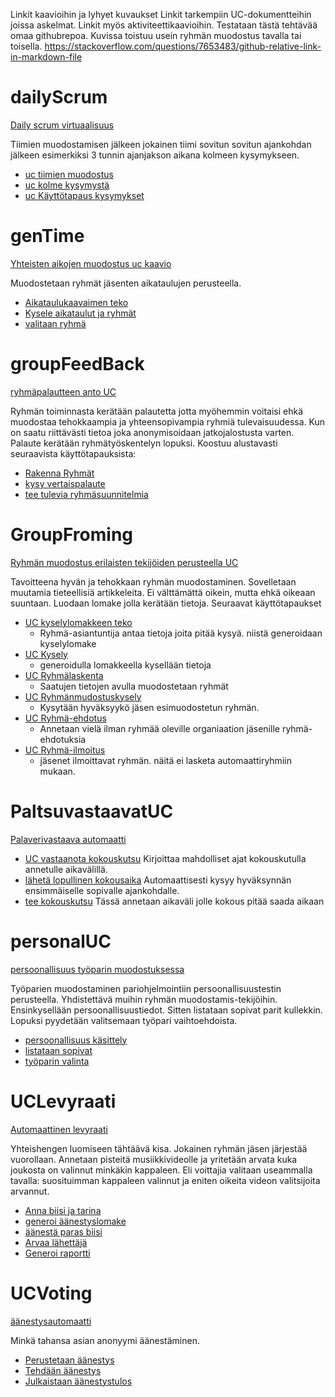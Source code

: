 Linkit kaavioihin ja lyhyet kuvaukset
Linkit tarkempiin UC-dokumentteihin joissa askelmat. Linkit myös aktiviteettikaavioihin.
Testataan tästä tehtävää omaa githubrepoa.
Kuvissa toistuu usein ryhmän muodostus tavalla tai toisella. 
https://stackoverflow.com/questions/7653483/github-relative-link-in-markdown-file

# dailyScrum
<!-- [Daily scrum virtuaalisuus](./dailyScrum.uxf) -->
[Daily scrum virtuaalisuus](./dailyScrum.png)

Tiimien muodostamisen jälkeen jokainen tiimi sovitun sovitun ajankohdan jälkeen esimerkiksi 3 tunnin ajanjakson aikana kolmeen kysymykseen.
* [uc tiimien muodostus](./../UCKuvaukset/dailyscrum/MuodostetaanTiimit.md)
* [uc kolme kysymystä](./../UCKuvaukset/dailyscrum/kolmeKysymysta.md)
* [uc Käyttötapaus kysymykset](./../UCKuvaukset/dailyscrum/KäyttötapausOngelmat.md)

# genTime
<!-- [Yhteisten aikojen muodostus uc kaavio](./genTime.uxf) -->
[Yhteisten aikojen muodostus uc kaavio](./genTime.png)

Muodostetaan ryhmät jäsenten aikataulujen perusteella. 
* [Aikataulukaavaimen teko](./../UCKuvaukset/genTime/teeAikatauluKaavain.md)
* [Kysele aikataulut ja ryhmät](./../UCKuvaukset/genTime/kyselläänAikataulutRyhmät.md)
* [valitaan ryhmä](./../UCKuvaukset/genTime/ValitaanRyhmä.md)

# groupFeedBack
<!-- [ryhmäpalautteen anto UC](./groupFeedback.uxf) -->
[ryhmäpalautteen anto UC](./groupFeedback.png)
[](./../UCKuvaukset/groupFeedBack.md)

Ryhmän toiminnasta kerätään palautetta jotta myöhemmin voitaisi ehkä muodostaa tehokkaampia ja yhteensopivampia ryhmiä tulevaisuudessa. Kun on saatu riittävästi tietoa joka anonymisoidaan jatkojalostusta varten. Palaute kerätään ryhmätyöskentelyn lopuksi. Koostuu alustavasti seuraavista käyttötapauksista: 
* [Rakenna Ryhmät](./../UCKuvaukset/groupFeedBack/RakennaRyhmät.md)
* [kysy vertaispalaute](./../UCKuvaukset/groupFeedBack.md)
* [tee tulevia ryhmäsuunnitelmia](./../UCKuvaukset/groupFeedBack.md)


# GroupFroming
<!-- [Ryhmän muodostus erilaisten tekijöiden perusteella UC](groupForming.uxf) -->
[Ryhmän muodostus erilaisten tekijöiden perusteella UC](groupForming.png)
[](./../UCKuvaukset/GroupFroming/)

Tavoitteena hyvän ja tehokkaan ryhmän muodostaminen. Sovelletaan muutamia tieteellisiä artikkeleita. Ei välttämättä oikein, mutta ehkä oikeaan suuntaan. Luodaan lomake jolla kerätään tietoja. Seuraavat käyttötapaukset
* [UC kyselylomakkeen teko](./../UCKuvaukset/GroupFroming/kyselylomakkeenteko.md)
    * Ryhmä-asiantuntija antaa tietoja joita pitää kysyä. niistä generoidaan kyselylomake
* [UC Kysely](./../UCKuvaukset/GroupFroming/kysely.md)
    * generoidulla lomakkeella kysellään tietoja
* [UC Ryhmälaskenta](./../UCKuvaukset/GroupFroming/ryhmälaskenta.md)
    * Saatujen tietojen avulla muodostetaan ryhmät
* [UC Ryhmänmudostuskysely](./../UCKuvaukset/GroupFroming/ryhmänmuodostuskysely.md)
    * Kysytään hyväksyykö jäsen esimuodostetun ryhmän. 
* [UC Ryhmä-ehdotus](./../UCKuvaukset/GroupFroming/ryhmäehdotus.md)
    * Annetaan vielä ilman ryhmää oleville organiaation jäsenille ryhmä-ehdotuksia
* [UC Ryhmä-ilmoitus](./../UCKuvaukset/GroupFroming/ryhmäilmoitus.md)
    * jäsenet ilmoittavat ryhmän. näitä ei lasketa automaattiryhmiin mukaan. 

# PaltsuvastaavatUC
<!-- [Palaverivastaava automaatti](PaltsuvastaavaUC.uxf) -->
[Palaverivastaava automaatti](PaltsuvastaavaUC.png)

* [UC vastaanota kokouskutsu](./../UCKuvaukset/PaltsuvastaavatUC/vastaanotaKokouskutsu.md)
Kirjoittaa mahdolliset ajat kokouskutulla annetulle aikavälillä. 
* [lähetä lopullinen kokousaika](./../UCKuvaukset/PaltsuvastaavatUC/lähetäLopullinen.md)
Automaattisesti kysyy hyväksynnän ensimmäiselle sopivalle ajankohdalle. 
* [tee kokouskutsu](./../UCKuvaukset/PaltsuvastaavatUC/TeeKokouskutsu.md)
Tässä annetaan aikaväli jolle kokous pitää saada aikaan
# personalUC
<!-- [persoonallisuus työparin muodostuksessa](personalUC.uxf) -->
[persoonallisuus työparin muodostuksessa](personalUC.png)
[](./../UCKuvaukset/personalUC/)

Työparien muodostaminen pariohjelmointiin persoonallisuustestin perusteella. Yhdistettävä muihin ryhmän muodostamis-tekijöihin. Ensinkysellään persoonallisuustiedot. Sitten listataan sopivat parit kullekkin. Lopuksi pyydetään valitsemaan työpari vaihtoehdoista.
* [persoonallisuus käsittely](./../UCKuvaukset/personalUC/persoonallisuusKäsittely.mf)
* [listataan sopivat](./../UCKuvaukset/personalUC/ListataanSopivat.md)
* [työparin valinta](./../UCKuvaukset/personalUC/työaprinValinta.md)

# UCLevyraati
<!-- [Automaattinen levyraati](UCLevyraati.uxf) -->
[Automaattinen levyraati](UCLevyraati.png)
[](./../UCKuvaukset/UCLevyraati/)

Yhteishengen luomiseen tähtäävä kisa. Jokainen ryhmän jäsen järjestää vuorollaan. Annetaan pisteitä musiikkivideolle ja yritetään arvata kuka joukosta on valinnut minkäkin kappaleen. Eli voittajia valitaan useammalla tavalla: suosituimman kappaleen valinnut ja eniten oikeita videon valitsijoita arvannut. 
* [Anna biisi ja tarina](./../UCKuvaukset/UCLevyraati/biisiJaTarina.md)
* [generoi äänestyslomake](./../UCKuvaukset/UCLevyraati/generoiäänestyslomake.md)
* [äänestä paras biisi](./../UCKuvaukset/UCLevyraati/äänestäBiisi.md)
* [Arvaa lähettäjä](./../UCKuvaukset/UCLevyraati/arvaaLähettäjä.md)
* [Generoi raportti](./../UCKuvaukset/UCLevyraati/generoiRaportti.md)

# UCVoting
<!-- [äänestysautomaatti](UCVoting.uxf) -->
[äänestysautomaatti](UCVoting.png)

Minkä tahansa asian anonyymi äänestäminen. 
* [Perustetaan äänestys](./../UCKuvaukset/UCVoting/PerustaÄänestys.md)
* [Tehdään äänestys](./../UCKuvaukset/UCVoting/teeÄänestys.md)
* [Julkaistaan äänestystulos](./../UCKuvaukset/UCVoting/JulkaiseTulos.md)
